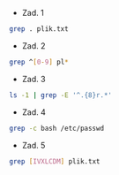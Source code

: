* Zad. 1
```sh
grep . plik.txt
```

* Zad. 2
```sh
grep ^[0-9] pl*
```

* Zad. 3
```sh
ls -1 | grep -E '^.{8}r.*'
```

* Zad. 4
```sh
grep -c bash /etc/passwd
```

* Zad. 5
```sh
grep [IVXLCDM] plik.txt
```
